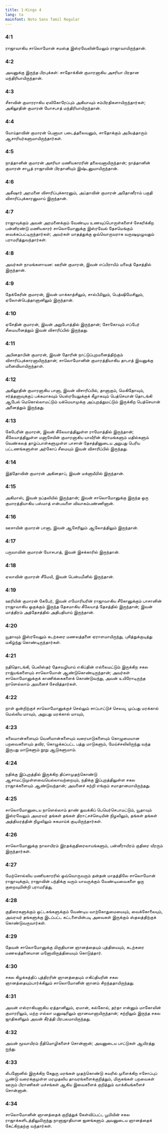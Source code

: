 ```yaml
---
title: 1-Kings 4
lang: ta
mainfont: Noto Sans Tamil Regular
---
```


###  4:1

ராஜாவாகிய சாலொமோன் சமஸ்த இஸ்ரவேலின்மேலும் ராஜாவாயிருந்தான்.

###  4:2

அவனுக்கு இருந்த பிரபுக்கள்: சாதோக்கின் குமாரனாகிய அசரியா பிரதான மந்திரியாயிருந்தான்.

###  4:3

சீசாவின் குமாரராகிய ஏலிகோரேப்பும் அகியாவும் சம்பிரதிகளாயிருந்தார்கள்; அகிலூதின் குமாரன் யோசபாத் மந்திரியாயிருந்தான்.

###  4:4

யோய்தாவின் குமாரன் பெனாயா படைத்தலைவனும், சாதோக்கும் அபியத்தாரும் ஆசாரியர்களுமாயிருந்தார்கள்.

###  4:5

நாத்தானின் குமாரன் அசரியா மணியகாரரின் தலைவனாயிருந்தான்; நாத்தானின் குமாரன் சாபூத் ராஜாவின் பிரதானியும் இஷ்டனுமாயிருந்தான்.

###  4:6

அகீஷார் அரமனை விசாரிப்புக்காரனும், அப்தாவின் குமாரன் அதோனீராம் பகுதி விசாரிப்புக்காரனுமாய் இருந்தான்.

###  4:7

ராஜாவுக்கும் அவன் அரமனைக்கும் வேண்டிய உணவுப்பொருள்களைச் சேகரிக்கிற பன்னிரண்டு மணியகாரர் சாலொமோனுக்கு இஸ்ரவேல் தேசமெங்கும் வைக்கப்பட்டிருந்தார்கள்; அவர்கள் மாதத்துக்கு ஒவ்வொருவராக வருஷமுழுவதும் பராமரித்துவந்தார்கள்.

###  4:8

அவர்கள் நாமங்களாவன: ஊரின் குமாரன், இவன் எப்பிராயீம் மலைத் தேசத்தில் இருந்தான்.

###  4:9

தேக்கேரின் குமாரன், இவன் மாக்காத்சிலும், சால்பீமிலும், பெத்ஷிமேசிலும், ஏலோன்பெத்தானானிலும் இருந்தான்.

###  4:10

ஏசேதின் குமாரன், இவன் அறுபோத்தில் இருந்தான்; சோகோவும் எப்பேர் சீமையனைத்தும் இவன் விசாரிப்பில் இருந்தது.

###  4:11

அபினதாபின் குமாரன், இவன் தோரின் நாட்டுப்புறமனைத்திற்கும் விசாரிப்புக்காரனாயிருந்தான்; சாலொமோனின் குமாரத்தியாகிய தாபாத் இவனுக்கு மனைவியாயிருந்தாள்.

###  4:12

அகிலூதின் குமாரனாகிய பானா, இவன் விசாரிப்பில், தானாகும், மெகிதோவும், சர்த்தனாவுக்குப் பக்கமாகவும் யெஸ்ரயேலுக்குக் கீழாகவும் பெத்செயான் தொடங்கி ஆபேல் மெகொல்லாமட்டும் யக்மெயாமுக்கு அப்புறத்துமட்டும் இருக்கிற பெத்செயான் அனைத்தும் இருந்தது.

###  4:13

கேபேரின் குமாரன், இவன் கீலேயாத்திலுள்ள ராமோத்தில் இருந்தான்; கீலேயாத்திலுள்ள மனாசேயின் குமாரனாகிய யாவீரின் கிராமங்களும் மதில்களும் வெண்கலத் தாழ்ப்பாள்களுமுள்ள பாசான் தேசத்தினுடைய அறுபது பெரிய பட்டணங்களுள்ள அர்கோப் சீமையும் இவன் விசாரிப்பில் இருந்தது.

###  4:14

இத்தோவின் குமாரன் அகினதாப், இவன் மக்னாயீமில் இருந்தான்.

###  4:15

அகிமாஸ், இவன் நப்தலியில் இருந்தான்; இவன் சாலொமோனுக்கு இருந்த ஒரு குமாரத்தியாகிய பஸ்மாத் என்பவளை விவாகம்பண்ணினான்.

###  4:16

ஊசாயின் குமாரன் பானா, இவன் ஆசேரிலும் ஆலோத்திலும் இருந்தான்.

###  4:17

பருவாவின் குமாரன் யோசபாத், இவன் இசக்காரில் இருந்தான்.

###  4:18

ஏலாவின் குமாரன் சீமேயி, இவன் பென்யமீனில் இருந்தான்.

###  4:19

ஊரியின் குமாரன் கேபேர், இவன் எமோரியரின் ராஜாவாகிய சீகோனுக்கும் பாசானின் ராஜாவாகிய ஓகுக்கும் இருந்த தேசமாகிய கீலேயாத் தேசத்தில் இருந்தான்; இவன் மாத்திரம் அத்தேசத்தில் அதிபதியாய் இருந்தான்.

###  4:20

யூதாவும் இஸ்ரவேலும் கடற்கரை மணலத்தனை ஏராளமாயிருந்து, புசித்துக்குடித்து மகிழ்ந்து கொண்டிருந்தார்கள்.

###  4:21

நதிதொடங்கி, பெலிஸ்தர் தேசவழியாய் எகிப்தின் எல்லைமட்டும் இருக்கிற சகல ராஜ்யங்களையும் சாலொமோன் ஆண்டுகொண்டிருந்தான்; அவர்கள் சாலொமோனுக்குக் காணிக்கைகளைக் கொண்டுவந்து, அவன் உயிரோடிருந்த நாளெல்லாம் அவனைச் சேவித்தார்கள்.

###  4:22

நாள் ஒன்றிற்குச் சாலொமோனுக்குச் செல்லும் சாப்பாட்டுச் செலவு, முப்பது மரக்கால் மெல்லிய மாவும், அறுபது மரக்கால் மாவும்,

###  4:23

கலைமான்களையும் வெளிமான்களையும் வரையாடுகளையும் கொழுமையான பறவைகளையும் தவிர, கொழுக்கப்பட்ட பத்து மாடுகளும், மேய்ச்சலிலிருந்து வந்த இருபது மாடுகளும் நூறு ஆடுகளுமாம்.

###  4:24

நதிக்கு இப்புறத்தில் இருக்கிற திப்சாமுதற்கொண்டு ஆசாமட்டுமுள்ளவையெல்லாவற்றையும், நதிக்கு இப்புறத்திலுள்ள சகல ராஜாக்களையும் ஆண்டுவந்தான்; அவனைச் சுற்றி எங்கும் சமாதானமாயிருந்தது.

###  4:25

சாலொமோனுடைய நாளெல்லாம் தாண் துவக்கிப் பெயெர்செபாமட்டும், யூதாவும் இஸ்ரவேலும் அவரவர் தங்கள் தங்கள் திராட்சச்செடியின் நிழலிலும், தங்கள் தங்கள் அத்திமரத்தின் நிழலிலும் சுகமாய்க் குடியிருந்தார்கள்.

###  4:26

சாலொமோனுக்கு நாலாயிரம் இரதக்குதிரைலாயங்களும், பன்னீராயிரம் குதிரை வீரரும் இருந்தார்கள்.

###  4:27

மேற்சொல்லிய மணியகாரரில் ஒவ்வொருவரும் தன்தன் மாதத்திலே சாலொமோன் ராஜாவுக்கும், ராஜாவின் பந்திக்கு வரும் யாவருக்கும் வேண்டியவைகளை ஒரு குறைவுமின்றி பராமரித்து,

###  4:28

குதிரைகளுக்கும் ஒட்டகங்களுக்கும் வேண்டிய வாற்கோதுமையையும், வைக்கோலையும், அவரவர் தங்களுக்கு இடப்பட்ட கட்டளையின்படி அவைகள் இருக்கும் ஸ்தலத்திற்குக் கொண்டுவருவார்கள்.

###  4:29

தேவன் சாலொமோனுக்கு மிகுதியான ஞானத்தையும் புத்தியையும், கடற்கரை மணலத்தனையான மனோவிருத்தியையும் கொடுத்தார்.

###  4:30

சகல கிழக்கத்திப் புத்திரரின் ஞானத்தையும் எகிப்தியரின் சகல ஞானத்தையும்பார்க்கிலும் சாலொமோனின் ஞானம் சிறந்ததாயிருந்தது.

###  4:31

அவன் எஸ்ராகியனாகிய ஏத்தானிலும், ஏமான், கல்கோல், தர்தா என்னும் மாகோலின் குமாரரிலும், மற்ற எல்லா மனுஷரிலும் ஞானவானாயிருந்தான்; சுற்றிலும் இருந்த சகல ஜாதிகளிலும் அவன் கீர்த்தி பிரபலமாயிருந்தது.

###  4:32

அவன் மூவாயிரம் நீதிமொழிகளைச் சொன்னான்; அவனுடைய பாட்டுகள் ஆயிரத்து ஐந்து.

###  4:33

லீபனோனில் இருக்கிற கேதுரு மரங்கள் முதற்கொண்டு சுவரில் முளைக்கிற ஈசோப்புப் பூண்டு வரைக்குமுள்ள மரமுதலிய தாவரங்களைக்குறித்தும், மிருகங்கள் பறவைகள் ஊரும் பிராணிகள் மச்சங்கள் ஆகிய இவைகளைக் குறித்தும் வாக்கியங்களைச் சொன்னான்.

###  4:34

சாலொமோனின் ஞானத்தைக் குறித்துக் கேள்விப்பட்ட பூமியின் சகல ராஜாக்களிடத்திலுமிருந்து நானாஜாதியான ஜனங்களும் அவனுடைய ஞானத்தைக் கேட்கிறதற்கு வந்தார்கள்.

